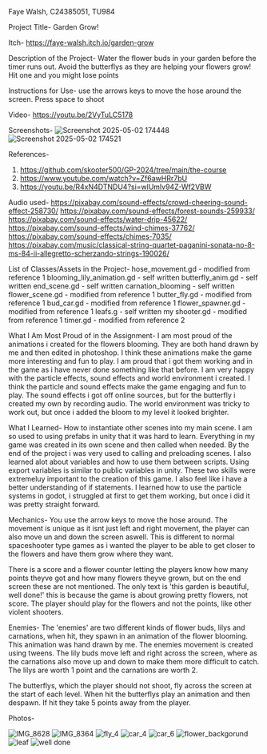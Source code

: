 Faye Walsh, C24385051, TU984

Project Title- 
Garden Grow!

Itch- 
https://faye-walsh.itch.io/garden-grow 


Description of the Project- 
Water the flower buds in your garden before the timer runs out. Avoid the butterflys as they are helping your flowers grow! Hit one and you might lose points

Instructions for Use-
use the arrows keys to move the hose around the screen. 
Press space to shoot 

Video- 
https://youtu.be/2VyTuLC5178

Screenshots- 
![Screenshot 2025-05-02 174448](https://github.com/user-attachments/assets/8add68a9-6e7c-47d2-859f-1d791232679a)
![Screenshot 2025-05-02 174521](https://github.com/user-attachments/assets/1c1006a2-2685-4b1b-ae72-949adea4194d)


References- 
1. https://github.com/skooter500/GP-2024/tree/main/the-course
2. https://www.youtube.com/watch?v=Zf6awHRr7bU
3. https://youtu.be/R4xN4DTNDU4?si=wlUmlv94Z-Wf2VBW

Audio used- 
https://pixabay.com/sound-effects/crowd-cheering-sound-effect-258730/
https://pixabay.com/sound-effects/forest-sounds-259933/
https://pixabay.com/sound-effects/water-drip-45622/
https://pixabay.com/sound-effects/wind-chimes-37762/
https://pixabay.com/sound-effects/chimes-7035/
https://pixabay.com/music/classical-string-quartet-paganini-sonata-no-8-ms-84-ii-allegretto-scherzando-strings-190026/

List of Classes/Assets in the Project- 
hose_movement.gd - modified from reference 1
blooming_lily_animation.gd - self written
butterfly_anim.gd - self written
end_scene.gd - self written
carnation_blooming - self written 
flower_scene.gd - modified from reference 1
butter_fly.gd - modified from reference 1
bud_car.gd - modified from reference 1
flower_spawner.gd - modified from reference 1
leafs.g - self written 
my shooter.gd - modified from reference 1 
timer.gd - modified from reference 2


What I Am Most Proud of in the Assignment-
I am most proud of the animations i created for the flowers blooming. They are both hand drawn by me and then edited in photoshop. I think these animations make the game more interesting and fun to play. I am proud that i got them working and in the game as i have never done something like that before. 
I am very happy with the particle effects, sound effects and world environment i created. I think the particle and sound effects make the game engaging and fun to play. The sound effects i got off online sources, but for the butterfly i created my own by recording audio. The world environment was tricky to work out, but once i added the bloom to my level it looked brighter. 

What I Learned-
How to instantiate other scenes into my main scene. I am so used to using prefabs in unity that it was hard to learn. Everything in my game was created in its own scene and then called when needed. By the end of the project i was very used to calling and preloading scenes. 
I also learned alot about variables and how to use them between scripts. Using export variables is similar to public variables in unity. 
These two skills were extremeluy important to the creation of this game. 
I also feel like i have a better understanding of if statements. 
I learned how to use the particle systems in godot, i struggled at first to get them working, but once i did it was pretty straight forward. 


Mechanics-
You use the arrow keys to move the hose around. The movement is unique as it isnt just left and right movement, the player can also move un and down the screen aswell. This is different to normal spaceshooter type games as i wanted the player to be able to get closer to the flowers and have them grow where they want. 

There is a score and a flower counter letting the players know how many points theyve got and how many flowers theyve grown, but on the end screen these are not mentioned. The only text is 'this garden is beautiful, well done!' this is because the game is about growing pretty flowers, not score. The player should play for the flowers and not the points, like other violent shooters. 

Enemies- 
The 'enemies' are two different kinds of flower buds, lilys and carnations, when hit, they spawn in an animation of the flower blooming. This animation was hand drawn by me. 
The enemies movement is created using tweens. The lily buds move left and right across the screen, where as the carnations also move up and down to make them more difficult to catch. 
The lilys are worth 1 point and the carnations are worth 2.

The butterflys, which the player should not shoot, fly across the screen at the start of each level. When hit the butterflys play an animation and then despawn. If hit they take 5 points away from the player.

Photos- 

![IMG_8628](https://github.com/user-attachments/assets/8b18f60b-bf2f-41d2-a9b2-5ce78280c070)
![IMG_8364](https://github.com/user-attachments/assets/699d55e5-74d4-4903-9876-d793b551e836)
![fly_4](https://github.com/user-attachments/assets/27cca1e4-e8b6-458b-9bc5-1ef03f344d30)
![car_4](https://github.com/user-attachments/assets/7ed0f1a5-0c9e-4507-a8da-2f357936cc18)
![car_6](https://github.com/user-attachments/assets/8acf3ddc-0eb6-4953-baa6-38cccc2dbfca)
![flower_backgorund](https://github.com/user-attachments/assets/f64cae44-c25f-4c07-9016-fc971a34b582)
![leaf](https://github.com/user-attachments/assets/40dd94b3-ab91-4584-b762-ae3797f4336c)
![well done](https://github.com/user-attachments/assets/4af78732-32db-4d78-adf4-972a26c73216)





